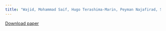 ```yaml
---
title: "Wajid, Mohammad Saif, Hugo Terashima-Marin, Peyman Najafirad, Santiago Enrique Conant Pablos, and Mohd Anas Wajid. "DTwin-TEC: An AI-based TEC District Digital Twin and Emulating Security Events by Leveraging Knowledge Graph." Journal of Open Innovation: Technology, Market, and Complexity (2024): 100297."
---
```


[Download paper](https://www.sciencedirect.com/science/article/pii/S219985312400091X)

